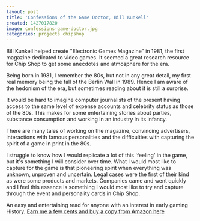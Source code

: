 ```yaml
---
layout: post
title: 'Confessions of the Game Doctor, Bill Kunkell'
created: 1427017820
image: confessions-game-doctor.jpg
categories: projects chipshop
---
```


Bill Kunkell helped create "Electronic Games Magazine" in 1981,  the first magazine dedicated to video games. It seemed a great research resource for Chip Shop to get some anecdotes and atmosphere for the era.

Being born in 1981, I remember the 80s, but not in any great detail, my first real memory being the fall of the Berlin Wall in 1989. Hence I am aware of the hedonism of the era, but sometimes reading about it is still a surprise.

It would be hard to imagine computer journalists of the present having access to the same level of expense accounts and celebrity status as those of the 80s. This makes for some entertaining stories about parties, substance consumption and working in an industry in its infancy.

There are many tales of working on the magazine, convincing advertisers, interactions with famous personalities and the difficulties with capturing the spirit of a game in print in the 80s.

I struggle to know how I would replicate a lot of this 'feeling' in the game, but it's something I will consider over time. What I would most like to capture for the game is that pioneering spirit when everything was unknown, unproven and uncertain. Legal cases were the first of their kind as were some products and markets. Companies came and went quickly and I feel this essence is something I would most like to try and capture through the event and personality cards in Chip Shop.

An easy and entertaining read for anyone with an interest in early gaming History. [Earn me a few cents and buy a copy from Amazon here](http://www.amazon.com/gp/product/0964384892/ref=as_li_tl?ie=UTF8&camp=1789&creative=9325&creativeASIN=0964384892&linkCode=as2&tag=gregamamma-20&linkId=UV752FMMUFJII2JQ)<img alt="" border="0" height="1" src="http://ir-na.amazon-adsystem.com/e/ir?t=gregamamma-20&l=as2&o=1&a=0964384892" style="border:none !important; margin:0px !important;" width="1" />
